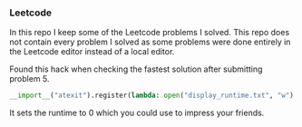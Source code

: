 ### Leetcode

In this repo I keep some of the Leetcode problems I solved. This repo does not contain every problem I solved as some problems were done entirely in the Leetcode editor instead of a local editor.

Found this hack when checking the fastest solution after submitting problem 5.
```python
__import__("atexit").register(lambda: open("display_runtime.txt", "w").write("0"))
```
It sets the runtime to 0 which you could use to impress your friends.